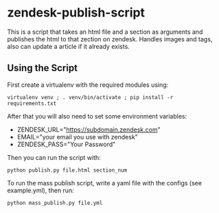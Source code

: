 # zendesk-publish-script
This is a script that takes an html file and a section as arguments and
publishes the html to that zection on zendesk. Handles images and tags, also
can update a article if it already exists.

## Using the Script
First create a virtualenv with the required modules using:

`virtualenv venv ; . venv/bin/activate ; pip install -r requirements.txt`

After that you will also need to set some environment variables:
 - ZENDESK\_URL="https://subdomain.zendesk.com"
 - EMAIL="your email you use with zendesk"
 - ZENDESK\_PASS="Your Password"

Then you can run the script with:

`python publish.py file.html section_num`

To run the mass publish script, write a yaml file with the configs (see example.yml), then run:

`python mass_publish.py file.yml`

